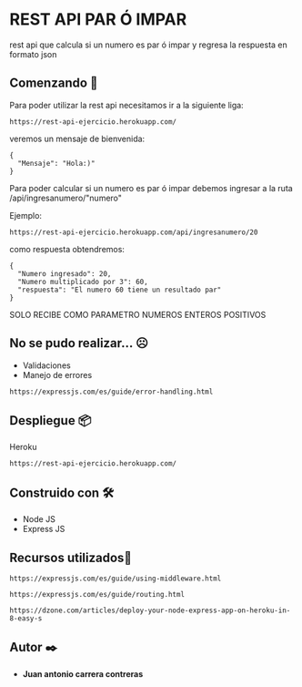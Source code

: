 # REST API PAR Ó IMPAR

rest api que calcula si un numero es par ó impar y regresa la respuesta en formato json

## Comenzando 🚀

Para poder utilizar la rest api necesitamos ir a la siguiente liga:

```
https://rest-api-ejercicio.herokuapp.com/
```

veremos un mensaje de bienvenida:

```
{
  "Mensaje": "Hola:)"
}
```

Para poder calcular si un numero es par ó impar debemos ingresar a la ruta /api/ingresanumero/"numero"

Ejemplo:

```
https://rest-api-ejercicio.herokuapp.com/api/ingresanumero/20
```

como respuesta obtendremos:

```
{
  "Numero ingresado": 20,
  "Numero multiplicado por 3": 60,
  "respuesta": "El numero 60 tiene un resultado par"
}
```


SOLO RECIBE COMO PARAMETRO NUMEROS ENTEROS POSITIVOS

## No se pudo realizar... ☹

* Validaciones 
* Manejo de errores
```
https://expressjs.com/es/guide/error-handling.html
```

## Despliegue 📦

Heroku

```
https://rest-api-ejercicio.herokuapp.com/
```

## Construido con 🛠️

* Node JS
* Express JS

## Recursos utilizados👀

```
https://expressjs.com/es/guide/using-middleware.html
```

```
https://expressjs.com/es/guide/routing.html
```

```
https://dzone.com/articles/deploy-your-node-express-app-on-heroku-in-8-easy-s
```

## Autor ✒️

* **Juan antonio carrera contreras** 

